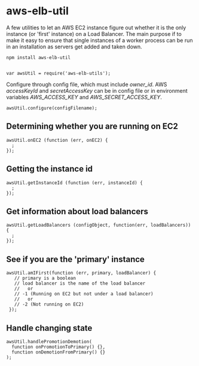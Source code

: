 # aws-elb-util

A few utilities to let an AWS EC2 instance figure out whether it is the only instance (or 'first'
instance) on a Load Balancer.  The main purpose if to make it easy to ensure that single instances of 
a worker process can be run in an installation as servers get added and taken down.

    npm install aws-elb-util


    var awsUtil = require('aws-elb-utils');

Configure through config file, which must include *owner_id*.  AWS *accessKeyId* and *secretAccessKey* can be in 
config file or in environment variables *AWS_ACCESS_KEY* and *AWS_SECRET_ACCESS_KEY*.

    awsUtil.configure(configFilename);
    
## Determining whether you are running on EC2
    
    awsUtil.onEC2 (function (err, onEC2) {
      ;
    });
     
## Getting the instance id     
     
    awsUtil.getInstanceId (function (err, instanceId) {
      ;
    });
    
## Get information about load balancers

    awsUtil.getLoadBalancers (configObject, function(err, loadBalancers)) {
      ;
    });
    
## See if you are the 'primary' instance

    awsUtil.amIFirst(function (err, primary, loadBalancer) {
       // primary is a boolean
       // load balancer is the name of the load balancer 
       //   or 
       // -1 (Running on EC2 but not under a load balancer)
       //   or
       // -2 (Not running on EC2)
     });
   
## Handle changing state
   
    awsUtil.handlePromotionDemotion( 
      function onPromotionToPrimary() {},
      function onDemotionFromPrimary() {}
    );



